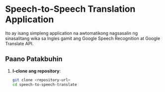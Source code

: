 # Speech-to-Speech Translation Application

Ito ay isang simpleng application na awtomatikong nagsasalin ng sinasalitang wika sa Ingles gamit ang Google Speech Recognition at Google Translate API.

## Paano Patakbuhin

1. **I-clone ang repository**:
   ```bash
   git clone <repository-url>
   cd speech-to-speech-translate
